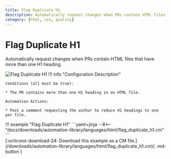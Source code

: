```yaml
---
title: Flag Duplicate H1
description: Automatically request changes when PRs contain HTML files that have more than one H1 heading.
category: [html, css, quality]
---
```

# Flag Duplicate H1

<!-- --8<-- [start:example]-->

Automatically request changes when PRs contain HTML files that have more than one H1 heading.

![Flag Duplicate H1](/automations/languages/html/flag-duplicate-h1/flag-duplicate-h1.png)
!!! info "Configuration Description"

    Conditions (all must be true):

    * The PR contains more than one H1 heading in an HTML file.

    Automation Actions:

    * Post a comment requesting the author to reduce H1 headings to one per file.

<div class="automationExample" markdown="1">
!!! example "Flag Duplicate H1"
    ```yaml+jinja
    --8<-- "docs/downloads/automation-library/languages/html/flag_duplicate_h1.cm"
    ```
    <div class="result" markdown>
      <span>
      [:octicons-download-24: Download this example as a CM file.](/downloads/automation-library/languages/html/flag_duplicate_h1.cm){ .md-button }
      </span>
    </div>
<!-- --8<-- [end:example]-->
